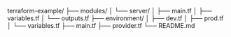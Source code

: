 terraform-example/
├── modules/
│   └── server/
│       ├── main.tf
│       ├── variables.tf
│       └── outputs.tf
├── environment/
│   ├── dev.tf
│   ├── prod.tf
│   └── variables.tf
├── main.tf
├── provider.tf
└── README.md
